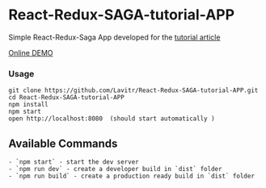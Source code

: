 # React-Redux-SAGA-tutorial-APP
Simple React-Redux-Saga App  developed for the [tutorial article](https://medium.com/@lavitr01051977/make-your-first-call-to-api-using-redux-saga-15aa995df5b6)

[Online DEMO](http://sagatutorialapp.bitballoon.com/)


### Usage

```
git clone https://github.com/Lavitr/React-Redux-SAGA-tutorial-APP.git
cd React-Redux-SAGA-tutorial-APP
npm install
npm start
open http://localhost:8080  (should start automatically )
```

## Available Commands
```
- `npm start` - start the dev server
- `npm run dev` - create a developer build in `dist` folder
- `npm run build` - create a production ready build in `dist` folder

```
